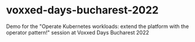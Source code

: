 # voxxed-days-bucharest-2022
Demo for the "Operate Kubernetes workloads: extend the platform with the operator pattern!" session at Voxxed Days Bucharest 2022
